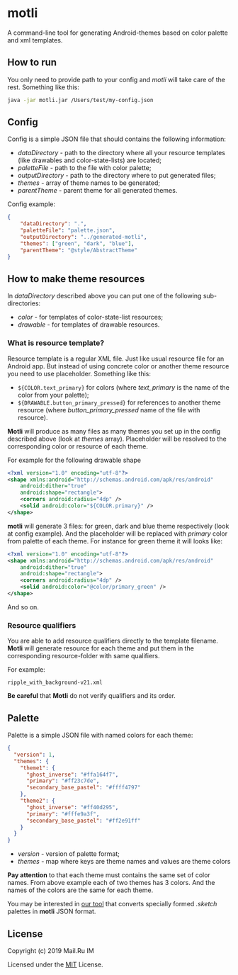 # motli
A command-line tool for generating Android-themes based on color palette and xml templates.

## How to run
You only need to provide path to your config and *motli* will take care of the rest. Something like this:

```sh
java -jar motli.jar /Users/test/my-config.json
```

## Config
Config is a simple JSON file that should contains the following information:
* *dataDirectory* - path to the directory where all your resource templates (like drawables and color-state-lists) 
are located;
* *paletteFile* - path to the file with color palette;
* *outputDirectory* - path to the directory where to put generated files;
* *themes* - array of theme names to be generated;
* *parentTheme* - parent theme for all generated themes.

Config example:
```json
{
    "dataDirectory": ".",
    "paletteFile": "palette.json",
    "outputDirectory": "../generated-motli",
    "themes": ["green", "dark", "blue"],
    "parentTheme": "@style/AbstractTheme"
}
```

## How to make theme resources
In *dataDirectory* described above you can put one of the following sub-directories:
* *color* - for templates of color-state-list resources;
* *drawable* - for templates of drawable resources.

### What is resource template?
Resource template is a regular XML file. Just like usual resource file for an Android app. But instead of using 
concrete color or another theme resource you need to use placeholder. Something like this:
* `${COLOR.text_primary}` for colors (where *text_primary* is the name of the color from your palette);
* `${DRAWABLE.button_primary_pressed}` for references to another theme resource (where *button_primary_pressed* name 
of the file with resource).

**Motli** will produce as many files as many themes you set up in the config described above (look at *themes* array). 
Placeholder will be resolved to the corresponding color or resource of each theme.

For example for the following drawable shape
```xml
<?xml version="1.0" encoding="utf-8"?>
<shape xmlns:android="http://schemas.android.com/apk/res/android"
    android:dither="true"
    android:shape="rectangle">
    <corners android:radius="4dp" />
    <solid android:color="${COLOR.primary}" />
</shape>
```
**motli** will generate 3 files: for green, dark and blue theme respectively (look at config example). And the placeholder
will be replaced with *primary* color from palette of each theme. For instance for green theme it will looks like:
```xml
<?xml version="1.0" encoding="utf-8"?>
<shape xmlns:android="http://schemas.android.com/apk/res/android"
    android:dither="true"
    android:shape="rectangle">
    <corners android:radius="4dp" />
    <solid android:color="@color/primary_green" />
</shape>
```
And so on.

### Resource qualifiers
You are able to add resource qualifiers directly to the template filename. **Motli** will generate resource for each 
theme and put them in the corresponding resource-folder with same qualifiers.

For example:
```
ripple_with_background-v21.xml
```

**Be careful** that **Motli** do not verify qualifiers and its order.

## Palette
Palette is a simple JSON file with named colors for each theme:
```json
{
  "version": 1,
  "themes": {
    "theme1": {
      "ghost_inverse": "#ffa164f7",
      "primary": "#ff23c7de",
      "secondary_base_pastel": "#ffff4797"
    },
    "theme2": {
      "ghost_inverse": "#ff40d295",
      "primary": "#fffe9a3f",
      "secondary_base_pastel": "#ff2e91ff"
    }
  }
}
```

* *version* - version of palette format;
* *themes* - map where keys are theme names and values are theme colors

**Pay attention** to that each theme must contains the same set of color names. From above example
each of two themes has 3 colors. And the names of the colors are the same for each theme.

You may be interested in [our tool](https://github.com/mail-ru-im/motli-sketch-palette) that converts 
specially formed *.sketch* palettes in **motli** JSON format.

## License

Copyright (c) 2019 Mail.Ru IM

Licensed under the [MIT](LICENSE) License. 